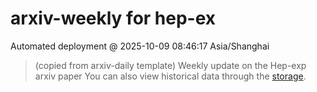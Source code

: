 # arxiv-weekly for hep-ex 
 Automated deployment @ 2025-10-09 08:46:17 Asia/Shanghai
> (copied from arxiv-daily template) Weekly update on the Hep-exp arxiv paper 
> You can also view historical data through the [storage](https://github.com/ucaszhouyx/arxiv-daily-test/tree/main/database/storage).
